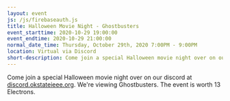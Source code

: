 ```yaml
---
layout: event
js: /js/firebaseauth.js
title: Halloween Movie Night - Ghostbusters
event_starttime: 2020-10-29 19:00:00
event_endtime: 2020-10-29 21:00:00
normal_date_time: Thursday, October 29th, 2020 7:00PM - 9:00PM
location: Virtual via Discord
short-description: Come join a special Halloween movie night over on our discord. We're viewing Ghostbusters. The event is worth 13 Electrons.
---
```


Come join a special Halloween movie night over on our discord at [discord.okstateieee.org](https://discord.okstateieee.org). We're viewing Ghostbusters. The event is worth 13 Electrons.

